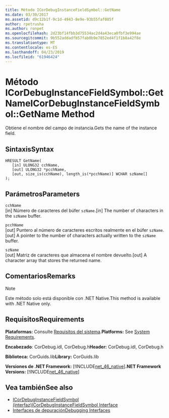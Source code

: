 ```yaml
---
title: Método ICorDebugInstanceFieldSymbol::GetName
ms.date: 03/30/2017
ms.assetid: d9c12b1f-9c1d-4943-8e9e-93b55faf085f
author: rpetrusha
ms.author: ronpet
ms.openlocfilehash: 2d23bf14fbb3d75534ac2d4a43eca0fbf3e994ae
ms.sourcegitcommit: 9b552addadfb57fab0b9e7852ed4f1f1b8a42f8e
ms.translationtype: MT
ms.contentlocale: es-ES
ms.lasthandoff: 04/23/2019
ms.locfileid: "61946424"
---
```

# <a name="icordebuginstancefieldsymbolgetname-method"></a><span data-ttu-id="8bee2-102">Método ICorDebugInstanceFieldSymbol::GetName</span><span class="sxs-lookup"><span data-stu-id="8bee2-102">ICorDebugInstanceFieldSymbol::GetName Method</span></span>
<span data-ttu-id="8bee2-103">Obtiene el nombre del campo de instancia.</span><span class="sxs-lookup"><span data-stu-id="8bee2-103">Gets the name of the instance field.</span></span>  
  
## <a name="syntax"></a><span data-ttu-id="8bee2-104">Sintaxis</span><span class="sxs-lookup"><span data-stu-id="8bee2-104">Syntax</span></span>  
  
```  
HRESULT GetName(  
   [in] ULONG32 cchName,   
   [out] ULONG32 *pcchName,   
   [out, size_is(cchName), length_is(*pcchName)] WCHAR szName[]  
);  
```  
  
## <a name="parameters"></a><span data-ttu-id="8bee2-105">Parámetros</span><span class="sxs-lookup"><span data-stu-id="8bee2-105">Parameters</span></span>  
 `cchName`  
 <span data-ttu-id="8bee2-106">[in] Número de caracteres del búfer `szName`.</span><span class="sxs-lookup"><span data-stu-id="8bee2-106">[in] The number of characters in the `szName` buffer.</span></span>  
  
 `pcchName`  
 <span data-ttu-id="8bee2-107">[out] Puntero al número de caracteres escritos realmente en el búfer `szName`.</span><span class="sxs-lookup"><span data-stu-id="8bee2-107">[out] A pointer to the number of characters actually written to the `szName` buffer.</span></span>  
  
 `szName`  
 <span data-ttu-id="8bee2-108">[out] Matriz de caracteres que almacena el nombre devuelto.</span><span class="sxs-lookup"><span data-stu-id="8bee2-108">[out] A character array that stores the returned name.</span></span>  
  
## <a name="remarks"></a><span data-ttu-id="8bee2-109">Comentarios</span><span class="sxs-lookup"><span data-stu-id="8bee2-109">Remarks</span></span>  
  
> [!NOTE]
>  <span data-ttu-id="8bee2-110">Este método solo está disponible con .NET Native.</span><span class="sxs-lookup"><span data-stu-id="8bee2-110">This method is available with .NET Native only.</span></span>  
  
## <a name="requirements"></a><span data-ttu-id="8bee2-111">Requisitos</span><span class="sxs-lookup"><span data-stu-id="8bee2-111">Requirements</span></span>  
 <span data-ttu-id="8bee2-112">**Plataformas:** Consulte [Requisitos del sistema](../../../../docs/framework/get-started/system-requirements.md).</span><span class="sxs-lookup"><span data-stu-id="8bee2-112">**Platforms:** See [System Requirements](../../../../docs/framework/get-started/system-requirements.md).</span></span>  
  
 <span data-ttu-id="8bee2-113">**Encabezado**: CorDebug.idl, CorDebug.h</span><span class="sxs-lookup"><span data-stu-id="8bee2-113">**Header:** CorDebug.idl, CorDebug.h</span></span>  
  
 <span data-ttu-id="8bee2-114">**Biblioteca:** CorGuids.lib</span><span class="sxs-lookup"><span data-stu-id="8bee2-114">**Library:** CorGuids.lib</span></span>  
  
 <span data-ttu-id="8bee2-115">**Versiones de .NET Framework:** [!INCLUDE[net_46_native](../../../../includes/net-46-native-md.md)]</span><span class="sxs-lookup"><span data-stu-id="8bee2-115">**.NET Framework Versions:** [!INCLUDE[net_46_native](../../../../includes/net-46-native-md.md)]</span></span>  
  
## <a name="see-also"></a><span data-ttu-id="8bee2-116">Vea también</span><span class="sxs-lookup"><span data-stu-id="8bee2-116">See also</span></span>

- [<span data-ttu-id="8bee2-117">ICorDebugInstanceFieldSymbol (interfaz)</span><span class="sxs-lookup"><span data-stu-id="8bee2-117">ICorDebugInstanceFieldSymbol Interface</span></span>](../../../../docs/framework/unmanaged-api/debugging/icordebuginstancefieldsymbol-interface.md)
- [<span data-ttu-id="8bee2-118">Interfaces de depuración</span><span class="sxs-lookup"><span data-stu-id="8bee2-118">Debugging Interfaces</span></span>](../../../../docs/framework/unmanaged-api/debugging/debugging-interfaces.md)
